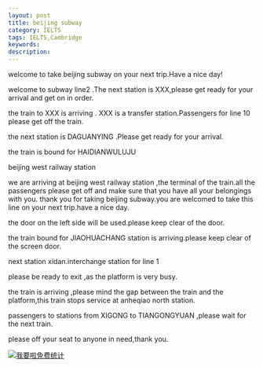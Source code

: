 ```yaml
---
layout: post
title: beijing subway
category: IELTS
tags: IELTS,Cambridge
keywords: 
description:
---
```

welcome to take beijing subway on your next trip.Have a nice day!

welcome to subway line2 .The next station is XXX,please get ready for your arrival and get on in order.

the train to XXX is arriving . XXX is a transfer station.Passengers for line 10 please get off the train.

the next station is DAGUANYING .Please get ready for your arrival.

the train is bound for HAIDIANWULUJU

beijing west railway station

we are arriving at beijing west railway station ,the terminal of the train.all the passengers please get off and make sure that you have all your belongings with you. thank you for taking beijing subway.you are welcomed to take this line on your next trip.have a nice day.

the door on the left side will be used.please keep clear of the door.


the train bound for JIAOHUACHANG station is arriving.please keep clear of the screen door.


next station xidan.interchange station for line 1

please be ready to exit ,as the platform is very busy.

the train is arriving ,please mind the gap between the train and the platform,this train stops service at anheqiao north station.

passengers to stations from XIGONG to TIANGONGYUAN ,please wait for the next train.

please off your seat to anyone in need,thank you.




<script language="javascript" type="text/javascript" src="//js.users.51.la/19176892.js"></script>
<noscript><a href="//www.51.la/?19176892" target="_blank"><img alt="&#x6211;&#x8981;&#x5566;&#x514D;&#x8D39;&#x7EDF;&#x8BA1;" src="//img.users.51.la/19176892.asp" style="border:none" /></a></noscript>

